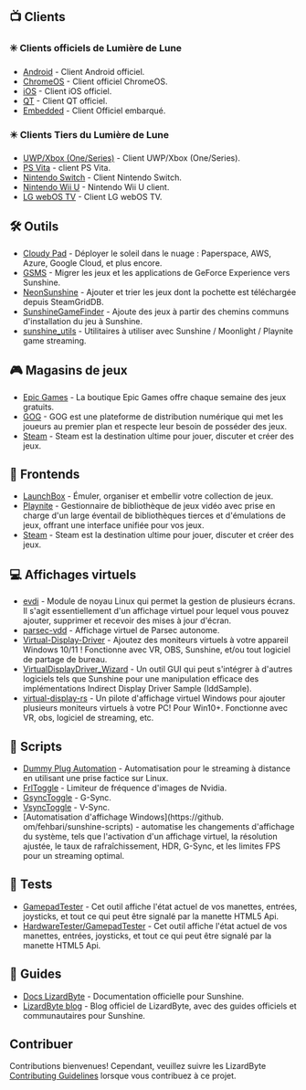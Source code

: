 <!--lint disable awesome-heading awesome-toc double-link-->

<div align="center" style="display: none;">
  <img src="/assets/banner.png" />
  <h1 align="center">Ensoleillement incroyable</h1>
  <h4 align="center">Une collection de Scripts, d'Outils, de Guides et de Logiciels de Compagnon</h4>
</div>

<div align="center" style="display: none;">
[
  <a href="#-clients">Clients</a> •
  <a href="#%EF%B8%8F-outils">Outils</a> •
  <a href="#-magasins-de-jeux">Magasins de jeux</a> •
  <a href="#-frontends">Frontends</a> •
  <a href="#-affichages-virtuels">Affichages virtuels</a> •
  <a href="#-scripts">Scripts</a> •
  <a href="#-Tests">Tests</a> •
  <a href="#-guides">Guides</a>
]
</div>

## 📺 Clients

### ✳️ Clients officiels de Lumière de Lune

- [Android](https://github.com/moonlight-stream/moonlight-android) - Client Android officiel.
- [ChromeOS](https://github.com/moonlight-stream/moonlight-chrome) - Client officiel ChromeOS.
- [iOS](https://github.com/moonlight-stream/moonlight-ios) - Client iOS officiel.
- [QT](https://github.com/moonlight-stream/moonlight-qt) - Client QT officiel.
- [Embedded](https://github.com/moonlight-stream/moonlight-embedded) - Client Officiel embarqué.

### ✴️ Clients Tiers du Lumière de Lune

- [UWP/Xbox (One/Series)](https://github.com/TheElixZammuto/moonlight-xbox) - Client UWP/Xbox (One/Series).
- [PS Vita](https://github.com/xyzz/vita-moonlight) - client PS Vita.
- [Nintendo Switch](https://github.com/XITRIX/Moonlight-Switch) - Client Nintendo Switch.
- [Nintendo Wii U](https://github.com/GaryOderNichts/moonlight-wiiu) - Nintendo Wii U client.
- [LG webOS TV](https://github.com/mariotaku/moonlight-tv) - Client LG webOS TV.

## 🛠️ Outils

- [Cloudy Pad](https://github.com/PierreBeucher/cloudypad) - Déployer le soleil dans le nuage : Paperspace, AWS, Azure, Google Cloud, et plus encore.
- [GSMS](https://github.com/LizardByte/GSMS) - Migrer les jeux et les applications de GeForce Experience vers Sunshine.
- [NeonSunshine](https://github.com/NeonLightning/NeonSunshine) - Ajouter et trier les jeux dont la pochette est téléchargée depuis SteamGridDB.
- [SunshineGameFinder](https://github.com/JMTK/SunshineGameFinder) - Ajoute des jeux à partir des chemins communs d'installation du jeu à Sunshine.
- [sunshine_utils](https://github.com/designer-living/sunshine_utils) - Utilitaires à utiliser avec Sunshine / Moonlight / Playnite game streaming.

## 🎮 Magasins de jeux

- [Epic Games](https://www.epicgames.com) - La boutique Epic Games offre chaque semaine des jeux gratuits.
- [GOG](https://www.gog.com) - GOG est une plateforme de distribution numérique qui met les joueurs au premier plan et respecte leur besoin de posséder des jeux.
- [Steam](https://store.steampowered.com) - Steam est la destination ultime pour jouer, discuter et créer des jeux.

## 💠 Frontends

- [LaunchBox](https://www.launchbox-app.com/) - Émuler, organiser et embellir votre collection de jeux.
- [Playnite](https://github.com/JosefNemec/Playnite) - Gestionnaire de bibliothèque de jeux vidéo avec prise en charge d'un large éventail de bibliothèques tierces et d'émulations de jeux, offrant une interface unifiée pour vos jeux.
- [Steam](https://store.steampowered.com) - Steam est la destination ultime pour jouer, discuter et créer des jeux.

## 💻 Affichages virtuels

- [evdi](https://github.com/DisplayLink/evdi) - Module de noyau Linux qui permet la gestion de plusieurs écrans. Il s'agit essentiellement d'un affichage virtuel pour lequel vous pouvez ajouter, supprimer et recevoir des mises à jour d'écran.
- [parsec-vdd](https://github.com/nomi-san/parsec-vdd) - Affichage virtuel de Parsec autonome.
- [Virtual-Display-Driver](https://github.com/itsmikethetech/Virtual-Display-Driver) - Ajoutez des moniteurs virtuels à votre appareil Windows 10/11 ! Fonctionne avec VR, OBS, Sunshine, et/ou tout logiciel de partage de bureau.
- [VirtualDisplayDriver_Wizard](https://github.com/sofmeright/VirtualDisplayDriver_Wizard) - Un outil GUI qui peut s'intégrer à d'autres logiciels tels que Sunshine pour une manipulation efficace des implémentations Indirect Display Driver Sample (IddSample).
- [virtual-display-rs](https://github.com/MolotovCherry/virtual-display-rs) - Un pilote d'affichage virtuel Windows pour ajouter plusieurs moniteurs virtuels à votre PC! Pour Win10+. Fonctionne avec VR, obs, logiciel de streaming, etc.

## 📜 Scripts

- [Dummy Plug Automation](https://github.com/XenHat/dummy-plug-automation) - Automatisation pour le streaming à distance en utilisant une prise factice sur Linux.
- [FrlToggle](https://github.com/FrogTheFrog/frl-toggle) - Limiteur de fréquence d'images de Nvidia.
- [GsyncToggle](https://github.com/FrogTheFrog/gsync-toggle) - G-Sync.
- [VsyncToggle](https://github.com/xanderfrangos/vsync-toggle) - V-Sync.
- [Automatisation d'affichage Windows](https://github. om/fehbari/sunshine-scripts) - automatise les changements d'affichage du système, tels que l'activation d'un affichage virtuel, la résolution ajustée, le taux de rafraîchissement, HDR, G-Sync, et les limites FPS pour un streaming optimal.

## 🧪 Tests

- [GamepadTester](https://hardwaretester.com/gamepad) - Cet outil affiche l'état actuel de vos manettes, entrées, joysticks, et tout ce qui peut être signalé par la manette HTML5 Api.
- [HardwareTester/GamepadTester](https://hardwaretester.com/gamepad) - Cet outil affiche l'état actuel de vos manettes, entrées, joysticks, et tout ce qui peut être signalé par la manette HTML5 Api.

## 📓 Guides

- [Docs LizardByte](https://docs.lizardbyte.dev/projects/sunshine) - Documentation officielle pour Sunshine.
- [LizardByte blog](https://app.lizardbyte.dev/blog) - Blog officiel de LizardByte, avec des guides officiels et communautaires pour Sunshine.

## Contribuer

Contributions bienvenues! Cependant, veuillez suivre les LizardByte
[Contributing Guidelines](https://docs.lizardbyte.dev/latest/developers/contributing.html)
lorsque vous contribuez à ce projet.
